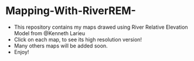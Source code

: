 # Mapping-With-RiverREM-

- This repository contains my maps drawed using River Relative Elevation Model from @Kenneth Larieu
- Click on each map, to see its high resolution version!
- Many others maps will be added soon.
- Enjoy! 
